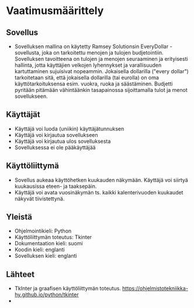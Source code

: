 # Vaatimusmäärittely

## Sovellus
* Sovelluksen mallina on käytetty Ramsey Solutionsin EveryDollar -sovellusta, joka on tarkoitettu menojen ja tulojen budjetointiin. Sovelluksen tavoitteena on tulojen ja menojen seuraaminen ja erityisesti hallinta, jotta käyttäjien velkojen lyhennykset ja varallisuuden kartuttaminen sujuisivat nopeammin. Jokaisella dollarilla ("every dollar") tarkoitetaan sitä, että jokaisella dollarilla (tai eurolla) on oma käyttötarkoituksensa esim. vuokra, ruoka ja säästäminen. Budjetti pyritään pitämään vähintäänkin tasapainossa sijoittamalla tulot ja menot sovellukseen.

## Käyttäjät
* Käyttäjä voi luoda (uniikin) käyttäjätunnuksen
* Käyttäjä voi kirjautua sovellukseen
* Käyttäjä voi kirjautua ulos sovelluksesta
* Sovelluksessa ei ole pääkäyttäjää

## Käyttöliittymä
* Sovellus aukeaa käyttöhetken kuukauden näkymään. Käyttäjä voi siirtyä kuukausissa eteen- ja taaksepäin.
* Käyttäjä voi avata vuosinäkymän ts. kaikki kalenterivuoden kuukaudet näkyvät tiivistettynä.

## Yleistä
* Ohjelmointikieli: Python
* Käyttöliittymän toteutus: Tkinter
* Dokumentaation kieli: suomi
* Koodin kieli: englanti
* Sovelluksen kieli: englanti

## Lähteet
* TkInter ja graafisen käyttöliittymän toteutus. https://ohjelmistotekniikka-hy.github.io/python/tkinter
* 
